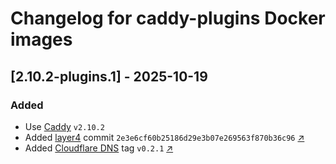 # Changelog for caddy-plugins Docker images

## [2.10.2-plugins.1] - 2025-10-19

### Added
- Use [Caddy](https://hub.docker.com/_/caddy) `v2.10.2`
- Added [layer4](https://github.com/mholt/caddy-l4) commit `2e3e6cf60b25186d29e3b07e269563f870b36c96` [↗](https://github.com/mholt/caddy-l4/tree/2e3e6cf60b25186d29e3b07e269563f870b36c96)
- Added [Cloudflare DNS](https://github.com/caddy-dns/cloudflare) tag `v0.2.1` [↗](https://github.com/caddy-dns/cloudflare/tree/8cbec3f04d5b4a768c52941a5468c4b71436509e)

